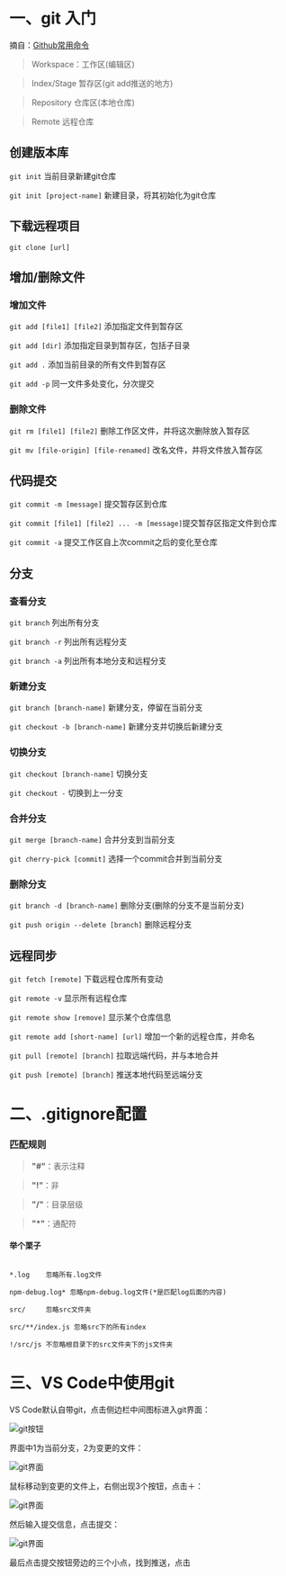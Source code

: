 # 一、git 入门
摘自：[Github常用命令](https://funteas.com/topic/5ad7ebae230d1e5e25e45b4d)
> Workspace：工作区(编辑区)

> Index/Stage 暂存区(git add推送的地方)

> Repository 仓库区(本地仓库)

> Remote 远程仓库

## 创建版本库

```git init``` 当前目录新建git仓库

```git init [project-name]``` 新建目录，将其初始化为git仓库

## 下载远程项目

```git clone [url]```

## 增加/删除文件

### 增加文件

```git add [file1] [file2]``` 添加指定文件到暂存区


```git add [dir]``` 添加指定目录到暂存区，包括子目录


```git add .``` 添加当前目录的所有文件到暂存区


```git add -p``` 同一文件多处变化，分次提交
### 删除文件

```git rm [file1] [file2]``` 删除工作区文件，并将这次删除放入暂存区

```git mv [file-origin] [file-renamed]``` 改名文件，并将文件放入暂存区

## 代码提交
```git commit -m [message]``` 提交暂存区到仓库

 ```git commit [file1] [file2] ... -m [message]```提交暂存区指定文件到仓库

 ```git commit -a``` 提交工作区自上次commit之后的变化至仓库

 ## 分支

 ### 查看分支

 ```git branch``` 列出所有分支

 ```git branch -r``` 列出所有远程分支

 ```git branch -a``` 列出所有本地分支和远程分支

 ### 新建分支

 ```git branch [branch-name]``` 新建分支，停留在当前分支

 ```git checkout -b [branch-name]``` 新建分支并切换后新建分支
 ### 切换分支

 ```git checkout [branch-name]``` 切换分支

 ```git checkout -``` 切换到上一分支
 ### 合并分支

 ```git merge [branch-name]``` 合并分支到当前分支

 ```git cherry-pick [commit]``` 选择一个commit合并到当前分支

### 删除分支
```git branch -d [branch-name]``` 删除分支(删除的分支不是当前分支)

```git push origin --delete [branch]``` 删除远程分支

## 远程同步

```git fetch [remote]``` 下载远程仓库所有变动

```git remote -v``` 显示所有远程仓库

```git remote show [remove]``` 显示某个仓库信息

```git remote add [short-name] [url]``` 增加一个新的远程仓库，并命名

```git pull [remote] [branch]``` 拉取远端代码，并与本地合并

```git push [remote] [branch]``` 推送本地代码至远端分支

# 二、.gitignore配置


### 匹配规则
> **"#"**：表示注释

> **"!"**：非

> **"/"**：目录层级

> **"*"**：通配符

#### 举个栗子

```

*.log    忽略所有.log文件

npm-debug.log* 忽略npm-debug.log文件(*是匹配log后面的内容)

src/     忽略src文件夹

src/**/index.js 忽略src下的所有index

!/src/js 不忽略根目录下的src文件夹下的js文件夹
```


# 三、VS Code中使用git

VS Code默认自带git，点击侧边栏中间图标进入git界面：

![git按钮](http://p7gy79w3b.bkt.clouddn.com/git-button.png)

界面中1为当前分支，2为变更的文件：

![git界面](http://p7gy79w3b.bkt.clouddn.com/git-interface1.png)

鼠标移动到变更的文件上，右侧出现3个按钮，点击＋：

![git界面](http://p7gy79w3b.bkt.clouddn.com/git-interface2.png)

然后输入提交信息，点击提交：

![git界面](http://p7gy79w3b.bkt.clouddn.com/git-interface3.png)

最后点击提交按钮旁边的三个小点，找到推送，点击





